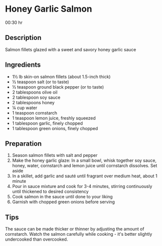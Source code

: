 # Honey Garlic Salmon

00:30 hr

## Description

Salmon fillets glazed with a sweet and savory honey garlic sauce

## Ingredients

- 1½ lb skin-on salmon fillets (about 1.5-inch thick)
- ½ teaspoon salt (or to taste)
- ½ teaspoon ground black pepper (or to taste)
- 2 tablespoons olive oil
- 2 tablespoon soy sauce
- 2 tablespoons honey
- ¼ cup water
- 1 teaspoon cornstarch
- 1 teaspoon lemon juice, freshly squeezed
- 1 tablespoon garlic, finely chopped
- 1 tablespoon green onions, finely chopped

## Preparation

1. Season salmon fillets with salt and pepper
2. Make the honey garlic glaze: In a small bowl, whisk together soy sauce, honey, water, cornstarch and lemon juice until cornstarch dissolves. Set aside
3. In a skillet, add garlic and sauté until fragrant over medium heat, about 1 minute
4. Pour in sauce mixture and cook for 3-4 minutes, stirring continuously until thickened to desired consistency
5. Cook salmon in the sauce until done to your liking
6. Garnish with chopped green onions before serving

## Tips

The sauce can be made thicker or thinner by adjusting the amount of cornstarch. Watch the salmon carefully while cooking - it's better slightly undercooked than overcooked.
